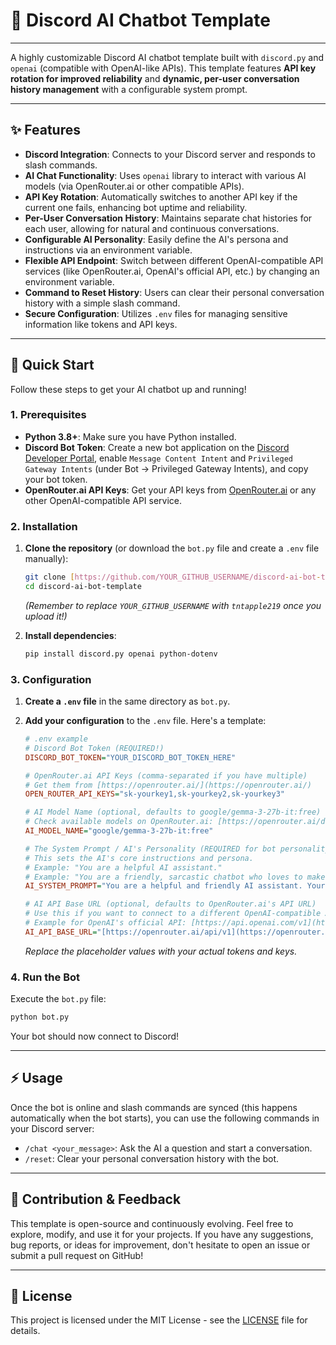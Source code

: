 # 🤖 Discord AI Chatbot Template

---

A highly customizable Discord AI chatbot template built with `discord.py` and `openai` (compatible with OpenAI-like APIs). This template features **API key rotation for improved reliability** and **dynamic, per-user conversation history management** with a configurable system prompt.

---

## ✨ Features

* **Discord Integration**: Connects to your Discord server and responds to slash commands.
* **AI Chat Functionality**: Uses `openai` library to interact with various AI models (via OpenRouter.ai or other compatible APIs).
* **API Key Rotation**: Automatically switches to another API key if the current one fails, enhancing bot uptime and reliability.
* **Per-User Conversation History**: Maintains separate chat histories for each user, allowing for natural and continuous conversations.
* **Configurable AI Personality**: Easily define the AI's persona and instructions via an environment variable.
* **Flexible API Endpoint**: Switch between different OpenAI-compatible API services (like OpenRouter.ai, OpenAI's official API, etc.) by changing an environment variable.
* **Command to Reset History**: Users can clear their personal conversation history with a simple slash command.
* **Secure Configuration**: Utilizes `.env` files for managing sensitive information like tokens and API keys.

---

## 🚀 Quick Start

Follow these steps to get your AI chatbot up and running!

### 1. Prerequisites

* **Python 3.8+**: Make sure you have Python installed.
* **Discord Bot Token**: Create a new bot application on the [Discord Developer Portal](https://discord.com/developers/applications), enable `Message Content Intent` and `Privileged Gateway Intents` (under Bot -> Privileged Gateway Intents), and copy your bot token.
* **OpenRouter.ai API Keys**: Get your API keys from [OpenRouter.ai](https://openrouter.ai/) or any other OpenAI-compatible API service.

### 2. Installation

1.  **Clone the repository** (or download the `bot.py` file and create a `.env` file manually):
    ```bash
    git clone [https://github.com/YOUR_GITHUB_USERNAME/discord-ai-bot-template.git](https://github.com/YOUR_GITHUB_USERNAME/discord-ai-bot-template.git)
    cd discord-ai-bot-template
    ```
    *(Remember to replace `YOUR_GITHUB_USERNAME` with `tntapple219` once you upload it!)*

2.  **Install dependencies**:
    ```bash
    pip install discord.py openai python-dotenv
    ```

### 3. Configuration

1.  **Create a `.env` file** in the same directory as `bot.py`.
2.  **Add your configuration** to the `.env` file. Here's a template:

    ```ini
    # .env example
    # Discord Bot Token (REQUIRED!)
    DISCORD_BOT_TOKEN="YOUR_DISCORD_BOT_TOKEN_HERE"

    # OpenRouter.ai API Keys (comma-separated if you have multiple)
    # Get them from [https://openrouter.ai/](https://openrouter.ai/)
    OPEN_ROUTER_API_KEYS="sk-yourkey1,sk-yourkey2,sk-yourkey3" 

    # AI Model Name (optional, defaults to google/gemma-3-27b-it:free)
    # Check available models on OpenRouter.ai: [https://openrouter.ai/docs#models](https://openrouter.ai/docs#models)
    AI_MODEL_NAME="google/gemma-3-27b-it:free"

    # The System Prompt / AI's Personality (REQUIRED for bot personality!)
    # This sets the AI's core instructions and persona.
    # Example: "You are a helpful AI assistant."
    # Example: "You are a friendly, sarcastic chatbot who loves to make jokes."
    AI_SYSTEM_PROMPT="You are a helpful and friendly AI assistant. Your goal is to provide useful information and and engage in pleasant conversation."

    # AI API Base URL (optional, defaults to OpenRouter.ai's API URL)
    # Use this if you want to connect to a different OpenAI-compatible API endpoint
    # Example for OpenAI's official API: [https://api.openai.com/v1](https://api.openai.com/v1)
    AI_API_BASE_URL="[https://openrouter.ai/api/v1](https://openrouter.ai/api/v1)" 
    ```
    *Replace the placeholder values with your actual tokens and keys.*

### 4. Run the Bot

Execute the `bot.py` file:
```bash
python bot.py
````

Your bot should now connect to Discord\!

-----

## ⚡ Usage

Once the bot is online and slash commands are synced (this happens automatically when the bot starts), you can use the following commands in your Discord server:

  * `/chat <your_message>`: Ask the AI a question and start a conversation.
  * `/reset`: Clear your personal conversation history with the bot.

-----

## 🤝 Contribution & Feedback

This template is open-source and continuously evolving. Feel free to explore, modify, and use it for your projects. If you have any suggestions, bug reports, or ideas for improvement, don't hesitate to open an issue or submit a pull request on GitHub\!

-----

## 📄 License

This project is licensed under the MIT License - see the [LICENSE](https://www.google.com/search?q=LICENSE) file for details.



